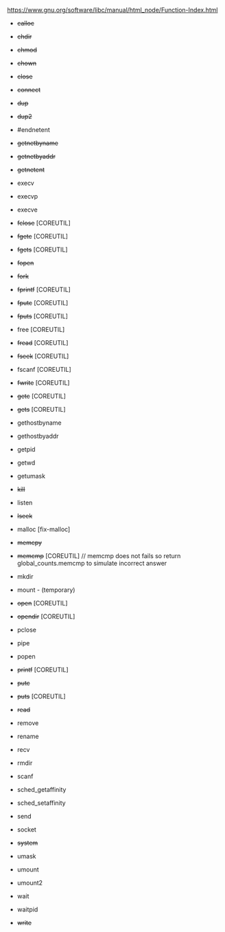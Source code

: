 https://www.gnu.org/software/libc/manual/html_node/Function-Index.html

- ~~calloc~~
- ~~chdir~~		
- ~~chmod~~			
- ~~chown~~	
- ~~close~~				
- ~~connect~~

- ~~dup~~ 				
- ~~dup2~~				

- #endnetent
- ~~getnetbyname~~
- ~~getnetbyaddr~~
- ~~getnetent~~

- execv
- execvp
- execve	

- ~~fclose~~   [COREUTIL]		
- ~~fgetc~~   [COREUTIL]				
- ~~fgets~~   [COREUTIL]				
- ~~fopen~~
- ~~fork~~
- ~~fprintf~~   [COREUTIL]
- ~~fputc~~  [COREUTIL]
- ~~fputs~~   [COREUTIL]
- free   [COREUTIL]
- ~~fread~~   [COREUTIL]
- ~~fseek~~   [COREUTIL]
- fscanf   [COREUTIL]
- ~~fwrite~~   [COREUTIL]

- ~~getc~~   [COREUTIL]
- ~~gets~~   [COREUTIL]
- gethostbyname
- gethostbyaddr
- getpid
- getwd
- getumask

- ~~kill~~

- listen
- ~~lseek~~

- malloc [fix-malloc]
- ~~memcpy~~

- ~~memcmp~~   [COREUTIL] // memcmp does not fails so return global_counts.memcmp to simulate incorrect answer

- mkdir
- mount - (temporary)

- ~~open~~   [COREUTIL]
- ~~opendir~~ [COREUTIL]

- pclose
- pipe
- popen
- ~~printf~~   [COREUTIL]
- ~~putc~~
- ~~puts~~   [COREUTIL]

- ~~read~~
- remove
- rename
- recv
- rmdir

- scanf
- sched_getaffinity
- sched_setaffinity
- send
- socket
- ~~system~~

- umask
- umount
- umount2

- wait
- waitpid
- ~~write~~
